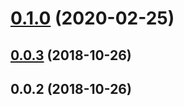# [0.1.0](https://github.com/cheminfo-js/is-any-array/compare/v0.0.3...v0.1.0) (2020-02-25)



<a name="0.0.3"></a>
## [0.0.3](https://github.com/cheminfo-js/is-any-array/compare/v0.0.2...v0.0.3) (2018-10-26)



<a name="0.0.2"></a>
## 0.0.2 (2018-10-26)



